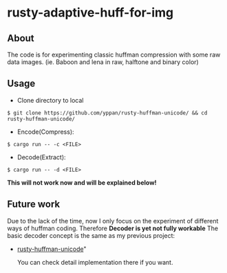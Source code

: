 # rusty-adaptive-huff-for-img

## About 

  The code is for experimenting classic huffman compression
with some raw data images. (ie. Baboon and lena in raw, 
halftone and binary color)

## Usage
- Clone directory to local 
```shell
$ git clone https://github.com/yppan/rusty-huffman-unicode/ && cd rusty-huffman-unicode/
```

- Encode(Compress):
```shell
$ cargo run -- -c <FILE>
```

- Decode(Extract): 
```shell
$ cargo run -- -d <FILE>
```
**This will not work now and will be explained below!**

## Future work 

  Due to the lack of the time, now I only focus on the 
experiment of different ways of huffman coding. Therefore 
**Decoder is yet not fully workable** The basic decoder 
concept is the same as my previous project: 

- [rusty-huffman-unicode](https://github.com/yppan/rusty-huffman-unicode/)" 

  You can check detail implementation there if you want.

